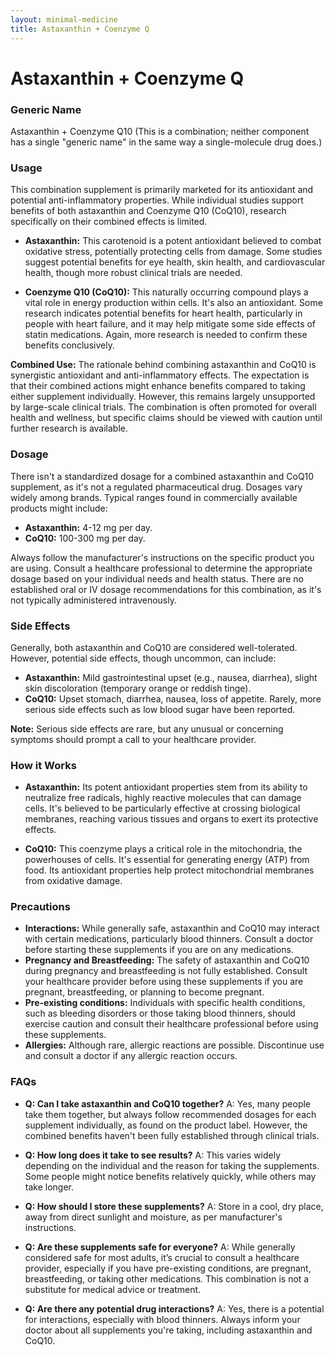 ```yaml
---
layout: minimal-medicine
title: Astaxanthin + Coenzyme Q
---
```


# Astaxanthin + Coenzyme Q
### Generic Name

Astaxanthin + Coenzyme Q10 (This is a combination; neither component has a single "generic name" in the same way a single-molecule drug does.)


### Usage

This combination supplement is primarily marketed for its antioxidant and potential anti-inflammatory properties.  While individual studies support benefits of both astaxanthin and Coenzyme Q10 (CoQ10),  research specifically on their combined effects is limited.  

* **Astaxanthin:**  This carotenoid is a potent antioxidant believed to combat oxidative stress, potentially protecting cells from damage. Some studies suggest potential benefits for eye health, skin health, and cardiovascular health, though more robust clinical trials are needed.

* **Coenzyme Q10 (CoQ10):** This naturally occurring compound plays a vital role in energy production within cells. It's also an antioxidant.  Some research indicates potential benefits for heart health, particularly in people with heart failure, and it may help mitigate some side effects of statin medications. Again, more research is needed to confirm these benefits conclusively.

**Combined Use:** The rationale behind combining astaxanthin and CoQ10 is synergistic antioxidant and anti-inflammatory effects.  The expectation is that their combined actions might enhance benefits compared to taking either supplement individually.  However, this remains largely unsupported by large-scale clinical trials.  The combination is often promoted for overall health and wellness, but specific claims should be viewed with caution until further research is available.


### Dosage

There isn't a standardized dosage for a combined astaxanthin and CoQ10 supplement, as it's not a regulated pharmaceutical drug.  Dosages vary widely among brands.  Typical ranges found in commercially available products might include:

* **Astaxanthin:** 4-12 mg per day.
* **CoQ10:** 100-300 mg per day.

Always follow the manufacturer's instructions on the specific product you are using. Consult a healthcare professional to determine the appropriate dosage based on your individual needs and health status.  There are no established oral or IV dosage recommendations for this combination, as it's not typically administered intravenously.


### Side Effects

Generally, both astaxanthin and CoQ10 are considered well-tolerated. However, potential side effects, though uncommon, can include:

* **Astaxanthin:** Mild gastrointestinal upset (e.g., nausea, diarrhea), slight skin discoloration (temporary orange or reddish tinge).
* **CoQ10:**  Upset stomach, diarrhea, nausea, loss of appetite.  Rarely, more serious side effects such as low blood sugar have been reported.

**Note:**  Serious side effects are rare, but any unusual or concerning symptoms should prompt a call to your healthcare provider.


### How it Works

* **Astaxanthin:**  Its potent antioxidant properties stem from its ability to neutralize free radicals, highly reactive molecules that can damage cells. It's believed to be particularly effective at crossing biological membranes, reaching various tissues and organs to exert its protective effects.

* **CoQ10:**  This coenzyme plays a critical role in the mitochondria, the powerhouses of cells. It's essential for generating energy (ATP) from food. Its antioxidant properties help protect mitochondrial membranes from oxidative damage.


### Precautions

* **Interactions:**  While generally safe, astaxanthin and CoQ10 may interact with certain medications, particularly blood thinners. Consult a doctor before starting these supplements if you are on any medications.
* **Pregnancy and Breastfeeding:**  The safety of astaxanthin and CoQ10 during pregnancy and breastfeeding is not fully established.  Consult your healthcare provider before using these supplements if you are pregnant, breastfeeding, or planning to become pregnant.
* **Pre-existing conditions:** Individuals with specific health conditions, such as bleeding disorders or those taking blood thinners, should exercise caution and consult their healthcare professional before using these supplements.
* **Allergies:**  Although rare, allergic reactions are possible. Discontinue use and consult a doctor if any allergic reaction occurs.


### FAQs

* **Q: Can I take astaxanthin and CoQ10 together?** A:  Yes, many people take them together, but always follow recommended dosages for each supplement individually, as found on the product label.  However, the combined benefits haven't been fully established through clinical trials.

* **Q: How long does it take to see results?** A: This varies widely depending on the individual and the reason for taking the supplements.  Some people might notice benefits relatively quickly, while others may take longer.

* **Q: How should I store these supplements?** A: Store in a cool, dry place, away from direct sunlight and moisture, as per manufacturer's instructions.

* **Q: Are these supplements safe for everyone?** A: While generally considered safe for most adults, it’s crucial to consult a healthcare provider, especially if you have pre-existing conditions, are pregnant, breastfeeding, or taking other medications.  This combination is not a substitute for medical advice or treatment.

* **Q:  Are there any potential drug interactions?** A:  Yes, there is a potential for interactions, especially with blood thinners.  Always inform your doctor about all supplements you're taking, including astaxanthin and CoQ10.

